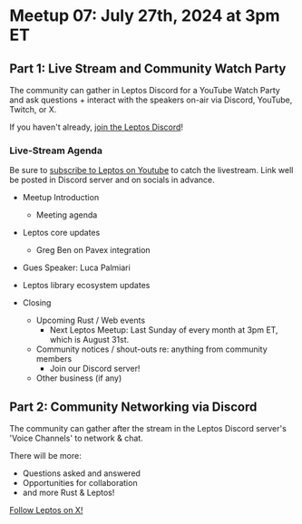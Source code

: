 # Meetup 07: July 27th, 2024 at 3pm ET

## Part 1: Live Stream and Community Watch Party

The community can gather in Leptos Discord for a YouTube Watch Party and ask questions + interact with the speakers on-air via Discord, YouTube, Twitch, or X.

If you haven't already, [join the Leptos Discord](https://discord.gg/x8NhWWYTV2)!

### Live-Stream Agenda

Be sure to [subscribe to Leptos on Youtube](https://www.youtube.com/channel/UCv3ZS8DCsFns5OnijJOA4xg) to catch the livestream. Link well be posted in Discord server and on socials in advance.

- Meetup Introduction
	- Meeting agenda

- Leptos core updates
   - Greg
   Ben on Pavex integration

- Gues Speaker: Luca Palmiari

- Leptos library ecosystem updates

- Closing
	- Upcoming Rust / Web events
		- Next Leptos Meetup: Last Sunday of every month at 3pm ET, which is August 31st.
	- Community notices / shout-outs re: anything from community members
		- Join our Discord server!
	- Other business (if any)

## Part 2: Community Networking via Discord

The community can gather after the stream in the Leptos Discord server's 'Voice Channels' to network & chat.

There will be more:
- Questions asked and answered
- Opportunities for collaboration
- and more Rust & Leptos!

[Follow Leptos on X!](https://x.com/leptos_dev)
